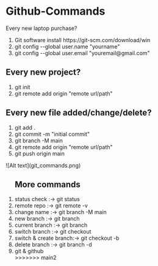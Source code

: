 # Github-Commands
Every new laptop purchase?
<ol>
<li> Git software install https://git-scm.com/download/win</li>
<li> git config --global user.name "yourname"</li>
<li> git config --global user.email "youremail@gmail.com"</li>
</ol>

## Every new project?
<ol>
  <li> git init</li>
  <li> git remote add origin "remote url/path"</li>

</ol>

## Every new file added/change/delete?
<ol>
  <li> git add . </li>
  <li> git commit -m "initial commit"</li>
    <li> git branch -M main</li>
   <li> git remote add origin "remote url/path"</li>
  <li> git push origin main</li>
</ol>
![Alt text](git_commands.png)

<ol>
<h2>More commands</h2>
<li>status check        :-> git status</li>
<li>remote repo         :-> git remote -v</li>
<li>change name         :-> git branch -M main</li>
<li>new branch          :-> git branch <main></li>
<li>current branch      :-> git branch</li>
<li>switch branch       :-> git checkout <name></li>
<li>switch & create branch:-> git checkout -b <name></li>
<li>delete branch       :-> git branch -d <name></li>
<li>git & github</li>
>>>>>>> main2
</ol>